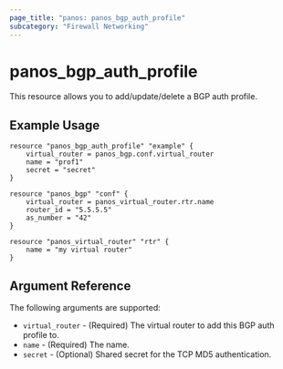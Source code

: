 ```yaml
---
page_title: "panos: panos_bgp_auth_profile"
subcategory: "Firewall Networking"
---
```


# panos_bgp_auth_profile

This resource allows you to add/update/delete a BGP auth profile.


## Example Usage

```hcl
resource "panos_bgp_auth_profile" "example" {
    virtual_router = panos_bgp.conf.virtual_router
    name = "prof1"
    secret = "secret"
}

resource "panos_bgp" "conf" {
    virtual_router = panos_virtual_router.rtr.name
    router_id = "5.5.5.5"
    as_number = "42"
}

resource "panos_virtual_router" "rtr" {
    name = "my virtual router"
}
```

## Argument Reference

The following arguments are supported:

* `virtual_router` - (Required) The virtual router to add this BGP
  auth profile to.
* `name` - (Required) The name.
* `secret` - (Optional) Shared secret for the TCP MD5 authentication.
